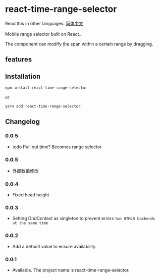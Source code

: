 # react-time-range-selector

Read this in other languages: [简体中文](https://github.com/LazierGame/react-time-range-selector/blob/master/README.zh-CN.md)

Mobile range selector built on React。

The component can modify the span within a certain range by dragging.

## features


## Installation

```bash
npm install react-time-range-selector
```
or

```bash
yarn add react-time-range-selector
```



## Changelog



### 0.0.5

- todo Pull out time? Becomes range selector

### 0.0.5
- 外部数值修改

### 0.0.4
- Fixed head height

### 0.0.3
- Setting DndContext as singleton to prevent errors `two HTML5 backends at the same time`

### 0.0.2
- Add a default value to ensure availability.

### 0.0.1
- Available. The project name is react-time-range-selector.
